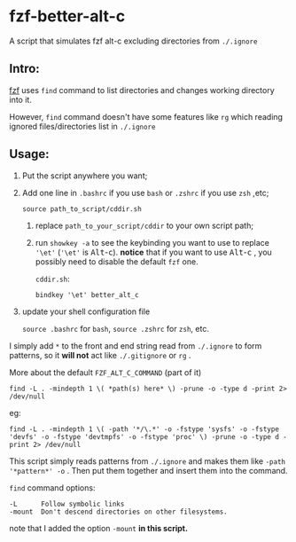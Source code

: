 # fzf-better-alt-c
A script that simulates fzf alt-c excluding directories from `./.ignore`

## Intro:

[fzf](https://github.com/junegunn/fzf) uses `find` command to list directories and changes working directory into it.

However, `find` command doesn't have some features like `rg` which reading  ignored files/directories list in `./.ignore`

## Usage:

1. Put the script anywhere you want;

2. Add one line in `.bashrc` if you use `bash` or `.zshrc` if you use `zsh` ,etc;

   ```shell
   source path_to_script/cddir.sh
   ```

   1. replace `path_to_your_script/cddir` to your own script path;

   2. run `showkey -a` to see the keybinding you want to use to replace `'\et'`   (`'\et'`  is <kbd>Alt</kbd>-<kbd>c</kbd>). **notice** that if you want to use <kbd>Alt</kbd>-<kbd>c</kbd> , you possibly need to disable the default `fzf` one.

      `cddir.sh`:

      ```shell
      bindkey '\et' better_alt_c
      ```

3. update your shell configuration file

   `source .bashrc` for `bash`, `source .zshrc` for `zsh`, etc.

I simply add `*` to the front and end string read from `./.ignore` to form patterns, so it **will not** act like `./.gitignore` or `rg` .



More about the default `FZF_ALT_C_COMMAND`  (part of it)

```shell
find -L . -mindepth 1 \( *path(s) here* \) -prune -o -type d -print 2> /dev/null
```

eg:

```shell
find -L . -mindepth 1 \( -path '*/\.*' -o -fstype 'sysfs' -o -fstype 'devfs' -o -fstype 'devtmpfs' -o -fstype 'proc' \) -prune -o -type d -print 2> /dev/null 
```

This script simply reads patterns from `./.ignore` and makes them like `-path '*pattern*' -o` . Then put them together and insert them into the command.

`find` command options:

```
-L		Follow symbolic links
-mount 	Don't descend directories on other filesystems.
```

note that I added the option `-mount`  **in this script.**

